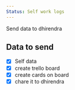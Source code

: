 ```yaml
---
Status: Self work logs
---
```

Send data to dhirendra

## Data to send

- [x] Self data
- [x] create trello board
- [x] create cards on board
- [x] chare it to dhirendra